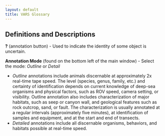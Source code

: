 ```yaml
---
layout: default
title: VARS Glossary
---
```


## Definitions and Descriptions
__?__ (annotation button) - Used to indicate the identity of some object is uncertain.

__Annotation Mode__ (found on the bottom left of the main window) - Select the mode: _Outline_ or _Detail_  
- _Outline_ annotations include animals discernable at approximately 2x real-time tape speed. The level (species, genus, family, etc.) and certainty of identification depends on current knowledge of deep-sea organisms and physical factors, such as ROV speed, camera setting, or visibility. Outline annotation also includes characterization of major habitats, such as seep or canyon wall, and geological features such as rock outcrop, sand, or fault. The characterization is usually annotated at a regular intervals (approximately five minutes), at identification of samples and equipment, and at the start and end of transects.  
- _Detailed_ annotations include all discernable organisms, behaviors, and habitats possible at real-time speed.